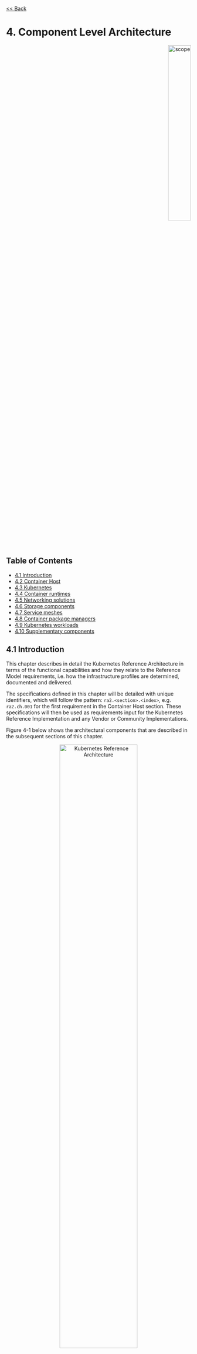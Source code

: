 [<< Back](../../kubernetes)

# 4. Component Level Architecture
<p align="right"><img src="../figures/bogo_sdc.png" alt="scope" title="Scope" width="35%"/></p>

## Table of Contents
* [4.1 Introduction](#4.1)
* [4.2 Container Host](#4.2)
* [4.3 Kubernetes](#4.3)
* [4.4 Container runtimes](#4.4)
* [4.5 Networking solutions](#4.5)
* [4.6 Storage components](#4.6)
* [4.7 Service meshes](#4.7)
* [4.8 Container package managers](#4.8)
* [4.9 Kubernetes workloads](#4.9)
* [4.10 Supplementary components](#4.10)

<a name="4.1"></a>
## 4.1 Introduction

This chapter describes in detail the Kubernetes Reference Architecture in terms
of the functional capabilities and how they relate to the Reference Model
requirements, i.e. how the infrastructure profiles are determined, documented
and delivered.

The specifications defined in this chapter will be detailed with unique
identifiers, which will follow the pattern: `ra2.<section>.<index>`, e.g.
`ra2.ch.001` for the first requirement in the Container Host section.  These
specifications will then be used as requirements input for the Kubernetes
Reference Implementation and any Vendor or Community Implementations.

Figure 4-1 below shows the architectural components that are described in the
subsequent sections of this chapter.

<p align="center"><img src="../figures/ch04_k8s_architecture.png"
alt="Kubernetes Reference Architecture" Title="Kubernetes Reference
Architecture" width="65%"/></p>
<p align="center"><b>Figure 4-1:</b> Kubernetes Reference Architecture</p>

<a name="4.2"></a>
## 4.2 Container Host

This section describes the configuration that will be applied to the physical or
virtual machine and an installed Operating System. In order for a Container Host
to be conformant with the Reference Architecture it must be implemented as per
the following specifications:

|Ref|Specification|Details|Requirement Trace|
|---|---|---|---|
|`ra2.ch.001`|Huge Pages|Huge Pages must be enabled within the Container Host OS, with at least one each of 2048KiB and 1048576KiB page sizes, exposing schedulable resources `hugepages-2Mi` and `hugepages-1Gi`.|[infra.com.cfg.004](./chapter02.md#223-cloud-infrastructure-software-profile-requirements)|
|`ra2.ch.002`|SR-IOV capable NICs|The physical machine on which the Container Host runs must be equipped with NICs that are SR-IOV capable (e.g. [this list from Intel](../../../../../../../../intel/sriov-network-device-plugin#supported-sr-iov-nics)).|[e.cap.013](./chapter02.md#223-cloud-infrastructure-software-profile-requirements)|
|`ra2.ch.003`|SR-IOV Virtual Functions|SR-IOV virtual functions (VFs) must be configured within the Container Host OS, as the SR-IOV Device Plugin does not manage the creation of these VFs. (e.g. [vf-setup.md](../../../../../../../../intel/sriov-network-device-plugin/blob/master/docs/vf-setup.md)).|[e.cap.013](./chapter02.md#223-cloud-infrastructure-software-profile-requirements)|
|`ra2.ch.004`|CPU Simultaneous Multi-Threading (SMT)|SMT must be enabled in the BIOS on the physical machine on which the Container Host runs.|[infra.hw.cpu.cfg.004](./chapter02.md#224-cloud-infrastructure-hardware-profile-requirements)|
|`ra2.ch.005`||||
|`ra2.ch.006`||||
|`ra2.ch.007`||||

<p align="center"><b>Table 4-1:</b> Host OS Specifications</p>

<!--
> THE BELOW TEXT HAS BEEN COMMENTED AS NEEDS REPLACING WITH SPECS IN THE ABOVE TABLE AS PER:
#991
#920
#1184
#1634

- A version of the Linux kernel that is [compatible with kubeadm](https://kubernetes.io/docs/reference/setup-tools/kubeadm/implementation-details/#kubeadm-init-workflow-internal-design) - this has been chosen as the baseline because kubeadm is concerned with nothing other than installing and managing the lifecycle of Kubernetes, hence it is easily integrated into higher-level and more complete tooling for the full lifecycle management of the infrastructure, cluster add-ons, and other tools and applications required for the full system.
- Windows Server 2019 (this can be used for worker nodes, but be aware of the [limitations](https://kubernetes.io/docs/setup/production-environment/windows/intro-windows-in-kubernetes/#limitations)).
- Support `req.gen.cnt.02` (immutable infrastructure), which means that the Host OS must be easily reproduced, consistent, disposable, with a repeatable deployment process, and will not have configuration or artifacts that are modifiable in place (i.e. once it is in a  running state).
- The selection of Host OS shall not restrict the selection of the OS used to build container images (container base image).

Table 4-1 lists the Linux kernel versions that comply with this Reference Architecture specification.

|OS Family|Version(s)|Notes|
|---|---|---|
|Linux|3.10+||
|Windows|1809 (10.0.17763)|For worker nodes only|

<p align="center"><b>Table 4-1:</b> Conformant OS Kernels</p>
-->


<a name="4.3"></a>
## 4.3 Kubernetes
> * The version of version range of Kubernetes and the mandatory components needed for Kubernetes (e.g.: etcd, cadvisor)
> * Which optional features are used and which optional API-s are available
> * Which [alpha or beta features](https://kubernetes.io/docs/reference/command-line-tools-reference/feature-gates/) are used

In order for the Kubernetes components to be conformant with the Reference Architecture they must be implemented as per the following specifications:

|Ref|Specification|Details|Requirement Trace|
|---|---|---|---|
|`ra2.k8s.001`|Kubernetes Conformance|The Kubernetes distribution, product, or installer used in the implementation must be listed in the [Kubernetes Distributions and Platforms document](https://docs.google.com/spreadsheets/d/1LxSqBzjOxfGx3cmtZ4EbB_BGCxT_wlxW_xgHVVa23es/edit#gid=0) and marked (X) as conformant for the Kubernetes version that is being used.|[req.gen.cnt.03](./chapter02.md#23-kubernetes-architecture-requirements)|
|`ra2.k8s.002`|Highly available etcd|An implementation must consist of either three, five or seven nodes running the etcd service (can be colocated on the master nodes, or can run on separate nodes, but not on worker nodes).|[req.gen.rsl.02 req.gen.avl.01](./chapter02.md#23-kubernetes-architecture-requirements)|
|`ra2.k8s.003`|Highly available control plane|An implementation must consist of at least one master node per availability zone or fault domain to ensure the high availability and resilience of the Kubernetes control plane services|[req.gen.rsl.02 req.gen.avl.01](./chapter02.md#23-kubernetes-architecture-requirements)|
|`ra2.k8s.004`|Highly available worker nodes|An implementation must consist of at least one worker node per availability zone or fault domain to ensure the high availability and resilience of workloads managed by Kubernetes|[req.gen.rsl.01 req.gen.avl.01 req.kcm.gen.02](./chapter02.md#23-kubernetes-architecture-requirements)|
|`ra2.k8s.005`|Kubernetes API Version|In alignment with the [Kubernetes version support policy](https://kubernetes.io/docs/setup/release/version-skew-policy/#supported-versions), an implementation must use one of three latest minor versions (`n-2`). e.g. if the latest version is 1.17 then the RI must use either 1.17, 1.16 or 1.15.|TBC|
|`ra2.k8s.006`|NUMA Support|The `TopologyManager` and `CPUManager` feature gates must be enabled and configured on the kubelet (note, TopologyManager is enabled by default in Kubernetes v1.18 and later, with CPUManager enabled by default in Kubernetes v1.10 and later). `--feature-gates="...,TopologyManager=true,CPUManager=true" --topology-manager-policy=single-numa-node --cpu-manager-policy=static`|[e.cap.007](./chapter02.md#221-cloud-infrastructure-software-profile-capabilities) [infra.com.cfg.002](./chapter02.md#223-cloud-infrastructure-software-profile-requirements) [infra.hw.cpu.cfg.004](./chapter02.md#224-cloud-infrastructure-hardware-profile-requirements)|
|`ra2.k8s.007`|DevicePlugins Feature Gate|In order to support the various acceleration devices required, the DevicePlugins feature gate must be enabled (note, this is enabled by default in Kubernetes v1.10 or later). `--feature-gates="...,DevicePlugins=true,..."`|Various, e.g. [e.cap.013, e.cap.014](./chapters/chapter02.md#221-cloud-infrastructure-software-profile-capabilities)|

<p align="center"><b>Table 4-2:</b> Kubernetes Specifications</p>

<!--
> THE BELOW TEXT HAS BEEN COMMENTED AS NEEDS REVIEWING AND REPLACED WITH SPECS IN THE ABOVE TABLE AS PER:
#1635



This Reference Architecture also specifies:

- Master nodes must run the following Kubernetes control plane services:
    - kube-apiserver
    - kube-scheduler
    - kube-controller-manager
- Master nodes can also run the etcd service and host the etcd database, however etcd can also be hosted on separate nodes if desired
- Master node services, including etcd, and worker node services (e.g. consumer workloads) must be kept separate - i.e. there must be at least one master node, and at least one worker node
- Workloads must ***not*** rely on the availability of the master nodes for the successful execution of their functionality (i.e. loss of the master nodes may affect non-functional behaviours such as healing and scaling, but components that are already running will continue to do so without issue). This function is essential for support of Edge type architectures.
- The following kubelet features must be enabled
    - CPU Manager
    - Device Plugin
    - Topology Manager

All kubelet features can be enabled/disabled by using the `feature-gates:` section in the kubelet config file.  e.g.
```
apiVersion: kubelet.config.k8s.io/v1beta1
kind: KubeletConfiguration
feature-gates:
  CPUManager: true|false (BETA - default=true)
  DevicePlugins: true|false (BETA - default=true)
  TopologyManager: true|false (ALPHA - default=false)
```
-->

<a name="4.4"></a>
## 4.4 Container runtimes

In order for the Container runtime(s) to be conformant with the Reference
Architecture they must be implemented as per the following specifications:

|Ref|Specification|Details|Requirement Trace|
|---|---|---|---|
|`ra2.crt.001`||||
|`ra2.crt.002`||||
|`ra2.crt.003`||||
|`ra2.crt.004`||||

<p align="center"><b>Table 4-3:</b> Container Runtime Specifications</p>

<!--
> THE BELOW TEXT HAS BEEN COMMENTED AS NEEDS REVIEWING AND REPLACED WITH SPECS IN THE ABOVE TABLE AS PER:
#1636

The chosen runtime must be conformant with the [Kubernetes Container Runtime Interface (CRI)](https://kubernetes.io/blog/2016/12/container-runtime-interface-cri-in-kubernetes/) and the [Open Container Initiative (OCI) runtime spec](https://github.com/opencontainers/runtime-spec). Examples of container runtimes that are conformant with these specification in no particular order are:
- container-d (with CRI plugin enabled, which it is by default)
- Docker CE (via the dockershim, which is currently built in to the kubelet)
- CRI-O
- Frakti
The above list is by no means intended to be a complete listing of all the possible options for container runtimes.

To support `req.inf.vir.01` the architecture specifies the use of a container runtime with the capability for Kernel isolation:
- kata-containers

These specifications cover the [full lifecycle of a container](https://github.com/opencontainers/runtime-spec/blob/master/runtime.md#lifecycle) `creating > created > running > stopped` which includes the use of any storage required during the lifecycle of the container, including the management of the Host OS filesystem by the container runtime. This lifecycle management by the container runtime (when conformant with the above specifications) supports ephemeral storage for Pods.

To support the isolation of the resources used by the infrastructure from the resources used by the workloads the architecture specifies the use of the Kubernetes CPU Manager and [CPU Pooler](https://github.com/nokia/CPU-Pooler/).

-->

<a name="4.5"></a>
## 4.5 Networking solutions

In order for the networking solution(s) to be conformant with the Reference
Architecture they must be implemented as per the following specifications:

|Ref|Specification|Details|Requirement Trace|
|---|---|---|---|
|`ra2.ntw.001`||||
|`ra2.ntw.002`||||
|`ra2.ntw.003`||||
|`ra2.ntw.004`||||

<p align="center"><b>Table 4-4:</b> Networking Solution Specifications</p>

<!--
> THE BELOW TEXT HAS BEEN COMMENTED AS NEEDS REVIEWING AND REPLACED WITH SPECS IN THE ABOVE TABLE AS PER:
#1555
#1637

As the selected CNI multiplexer/metapulgin MUST support other CNI plugins (`req.inf.ntw.06`) and SHOULD provide an API based solution to administer the networks from a central point (`req.inf.ntw.03`) the selected CNI multiplexer/metapulgin may be [DANM](https://github.com/nokia/danm).<br>

The following table contains a comparision of relevant features and requirements in Multus and DANM.

| Requirement | Support in Multus | Support in DANM |
|-------------|-------------------|-----------------|
| The overlay network encapsulation protocol needs to enable ECMP in the underlay (`infra.net.cfg.002`) | Supported via another CNI plugin | Supported via another CNI plugin |
| NAT (`infra.net.cfg.003`) | Supported via another CNI plugin | Supported |
| Security Groups (`infra.net.cfg.004`) | Not supported | Not supported <sub>1)<sub> |
| SFC support (`infra.net.cfg.005`) | Not relevant | Not relevant |
| Traffic patterns symmetry (`infra.net.cfg.006`) | Not relevant | Not relevant |
| Network resiliency (`req.inf.ntw.01`) | Supported | Supported |
| Centrally administrated and configured (`req.inf.ntw.03`) | Not supported | Partially suported |
| Dual stack IPv4 and IPv6 for Kubernetes workloads (`req.inf.ntw.04`) | Supported via another CNI plugin | Suported |
| Integrating SDN controllers (`req.inf.ntw.05`) | Supported via another CNI plugin | Supported via another CNI plugin |
| More than one networking solution (`req.inf.ntw.06`) | Supported | Supported |
| Choose whether or not to deploy more than one networking solution (`req.inf.ntw.07`) | Supported | Supported |
| Kubernetes network model (`req.inf.ntw.08`) | Supported via another CNI plugin | Supported via another CNI plugin |
| Do not interfere with or cause interference to any interface or network it does not own (`req.inf.ntw.09`) | Supported | Supported |
| Cluster wide coordination of IP address assignment (`req.inf.ntw.10`) | Supported via another CNI plugin | Supported |

<p align="center"><b>Table 4-2:</b> Comparision of CNI multiplexers/metaplugins</p>

1): Under implementation in the current release.  

 [Calico](https://github.com/projectcalico/cni-plugin) may be used as the CNI what complies with the basic networking assumptions of Kubernetes based on the requirement `req.inf.ntw.08` due to it's capability to handle `NetworkPolicies`, what is missing from [Flannel](https://github.com/coreos/flannel-cni).
For the network of signalling connections the built in IPVLAN CNI of DANM or the [MACVLAN CNI](https://github.com/containernetworking/plugins/tree/master/plugins/main/macvlan) may be used as these provide NAT-less connectivity. For the user plane network(s) the [User Space CNI](https://github.com/intel/userspace-cni-network-plugin) may be used. The User Space CNI may use VPP or OVS-DPDK as a backend.

> Editors note: The use of SR-IOV in container environments and, therefore, the inclusion of an SR-IOV CNI plugin and the [SR-IOV Device Plugin](https://github.com/intel/sriov-network-device-plugin) are still under debate.
-->

<a name="4.6"></a>
## 4.6 Storage components

In order for the storage solution(s) to be conformant with the Reference
Architecture they must be implemented as per the following specifications:

|Ref|Specification|Details|Requirement Trace|
|---|---|---|---|
|`ra2.stg.001`||||
|`ra2.stg.002`||||
|`ra2.stg.003`||||
|`ra2.stg.004`||||

<p align="center"><b>Table 4-5:</b> Storage Solution Specifications</p>

<!--
> THE BELOW TEXT HAS BEEN COMMENTED AS NEEDS REVIEWING AND REPLACED WITH SPECS IN THE ABOVE TABLE AS PER:
#1638

As described in [chapter 3](./chapter03.md), storage in Kubernetes consists of three types of storage:
1. Ephemeral storage that is used to execute the containers
    - **Ephemeral storage follows the lifecycle of a container**
    - See the [Container runtimes](#4.4) section above for more information how this meets the requirement for ephemeral storage for Pods
1. Kubernetes Volumes, which are used to present additional storage to containers
    - **A Volume follow the lifecycle of a Pod**
    - This is a native Kubernetes capability and therefore `req.inf.stg.01` is supported by default
    - This capability also delivers support for ephemeral storage although depending on the Volume Plugin used there may be additional steps required in order to remove data from disk (not all plugins manage the full lifecycle of the storage mounted using Volumes)
1. Kubernetes Persistent Volumes, which are a subset of the above whose lifecycle persists beyond the lifetime of a Pod to allow for data persistence
    - **Persistent Volumes have a lifecycle that is independent of Containers and/or Pods**
    - This supports the requirement `req.inf.stg.01` for persistent storage for Pods

Volume plugins are used in Kubernetes to allow for the use of a range of backend storage systems. There are two types of Volume plugin:
1. In-tree
    - These plugins are built, linked, compiled and shipped with the core Kubernetes binaries
    - Therefore if a new backend storage system needs adding this is a change to the core Kubernetes code
1. Out-of-tree
    - These plugins allow new storage plugins to be created without any changes to the core Kubernetes code
    - The Container Storage Interface (CSI) is such an out-of-tree plugin and many in-tree drivers are being migrated to use the CSI plugin instead (e.g. the [Cinder CSI plugin](https://github.com/kubernetes/cloud-provider-openstack/blob/master/docs/using-cinder-csi-plugin.md))
    - In order to support CSI, the following feature gates must be enabled:
      - `CSIDriverRegistry`
      - `CSINodeInfo`
    - In addition to these feature gates, a CSI driver must be used (as opposed to an in-tree volume plugin) - a full list of CSI drivers can be found [here](https://kubernetes-csi.github.io/docs/drivers.html)
    - In order to support ephemeral storage use through a CSI-compatible volume plugin, the `CSIInlineVolume` feature gate must be enabled
    - In order to support Persistent Volumes through a CSI-compatible volume plugin, the `CSIPersistentVolume` feature gate must be enabled

> In order to support automation and the separation of concerns between providers of a service and consumers of the service, Kubernetes Storage Classes should be used. Storage Classes allow a consumer of the Kubernetes platform to request Persistent Storage using a Persistent Volume Claim and for a Persistent Volume to be dynamically created based on the "class" that has been requested. This avoids having to grant `create`/`update`/`delete` permissions in RBAC to PersistentVolume resources, which are cluster-scoped rather than namespace-scoped (meaning an identity can manage all PVs or none).
-->
A note on object storage:
- This Reference Architecture does not include any specifications for object
storage, as this is neither a native Kubernetes object, nor something that is
required by CSI drivers.  Object storage is an application-level requirement
that would ordinarily be provided by a highly scalable service offering rather
than being something an individual Kubernetes cluster could offer.  

> Todo: specifications/commentary to support req.inf.stg.04 (SDS) and req.inf.stg.05 (high performance and horizontally scalable storage). Also req.sec.gen.06 (storage resource isolation), req.sec.gen.10 (CIS - if applicable) and req.sec.zon.03 (data encryption at rest).


<a name="4.7"></a>
## 4.7 Service meshes

Application service meshes are not in scope for the architecture.  Network
service mesh specifications are handled in section [4.5 Networking
solutions](#4.5).

<a name="4.8"></a>
## 4.8 Kubernetes Application package manager

In order for the storage solution(s) to be conformant with the Reference
Architecture they must be implemented as per the following specifications:

|Ref|Specification|Details|Requirement Trace|
|---|---|---|---|
|`ra2.pkg.001`|API-based package management|A package manager must use the Kubernetes APIs to manage application artefacts. Cluster-side components such as Tiller are not supported.|[req.int.api.02](./chapter02.md#23-kubernetes-architecture-requirements)|

<p align="center"><b>Table 4-6:</b> Kubernetes Application Package Management Specifications</p>

<a name="4.9"></a>
## 4.9 Kubernetes workloads

In order for the Kubernetes workloads to be conformant with the Reference
Architecture they must be implemented as per the following specifications:

|Ref|Specification|Details|Requirement Trace|
|---|---|---|---|
|`ra2.app.001`||||
|`ra2.app.002`||||
|`ra2.app.003`||||
|`ra2.app.004`||||

<p align="center"><b>Table 4-7:</b> Kubernetes Workload Specifications</p>

<a name="4.10"></a>
## 4.10 Additional required components

> This chapter should list any additional components needed to provide the services defined in Chapter 3.2 (e.g: Prometheus)
